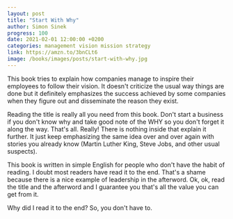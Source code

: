 ```yaml
---
layout: post
title: "Start With Why"
author: Simon Sinek
progress: 100
date: 2021-02-01 12:00:00 +0200
categories: management vision mission strategy
link: https://amzn.to/3bnCLt6
image: /books/images/posts/start-with-why.jpg
---
```


This book tries to explain how companies manage to inspire their employees to follow their vision. It doesn't criticize the usual way things are done but it definitely emphasizes the success achieved by some companies when they figure out and disseminate the reason they exist.

Reading the title is really all you need from this book. Don't start a business if you don't know why and take good note of the WHY so you don't forget it along the way. That's all. Really! There is nothing inside that explain it further. It just keep emphasizing the same idea over and over again with stories you already know (Martin Luther King, Steve Jobs, and other usual suspects). 

This book is written in simple English for people who don't have the habit of reading. I doubt most readers have read it to the end. That's a shame because there is a nice example of leadership in the afterword. Ok, ok, read the title and the afterword and I guarantee you that's all the value you can get from it.

Why did I read it to the end? So, you don't have to.